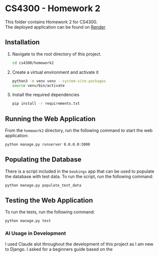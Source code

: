 # CS4300 - Homework 2

This folder contains Homework 2 for CS4300.  
The deployed application can be found on [Render](https://cs4300-j3t3.onrender.com).

## Installation

1. Navigate to the root directory of this project.

    ```bash
    cd cs4300/homework2
    ```

2. Create a virtual environment and activate it

    ```bash
    python3 -m venv venv --system-site-packages
    source venv/bin/activate
    ```

3. Install the required dependencies

    ```bash
    pip install -r requirements.txt
    ```

## Running the Web Application 

From the `homework2` directory, run the following command to start the web application:

```bash
python manage.py runserver 0.0.0.0:3000
```

## Populating the Database

There is a script included in the `bookings` app that can be used to populate the database with test data. To run the script, run the following command:

```bash
python manage.py populate_test_data
```

## Testing the Web Application

To run the tests, run the following command:

```bash
python manage.py test
```

### AI Usage in Development

I used Claude alot throughout the development of this project as I am new to Django. I asked for a beginners guide based on the 

